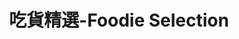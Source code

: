 ---
title: "吃貨精選-Foodie Selection"
description: "探索全台美食競賽，發現在地美味，品嚐競技精神"
keywords:
  - 美食競賽
  - 台灣美食
  - 美食精選
datePublished: "2025-06-30"
dateModified: "2025-07-01"
city: "新竹縣"
district: "竹北市"
award: "台北國際牛肉麵節"
year: "所有年份"
page: 1
count: 1

restaurants:
  - name: "岩漿漢方麻辣火鍋"
    address: "分店眾多請自行搜尋"
    phone: ""
    geo: ""
    google_map: "https://www.google.com/maps/search/%E5%B2%A9%E6%BC%BF%E6%BC%A2%E6%96%B9%E9%BA%BB%E8%BE%A3%E7%81%AB%E9%8D%8B/@24.5961978,120.7678495,10z?entry=ttu&g_ep=EgoyMDI1MDYyMy4yIKXMDSoASAFQAw%3D%3D"
    footinder: "https://footinder.com.tw/%E6%96%B0%E7%AB%B9%E7%B8%A3%E7%AB%B9%E5%8C%97%E5%B8%82/123043/"
    official: "https://yenchiang-hotpot.com/"
    award:
    - name: "台北國際牛肉麵節"
      year: "2024"
---